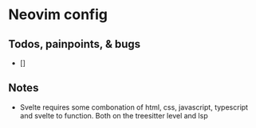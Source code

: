 # Neovim config

## Todos, painpoints, & bugs
- []

## Notes
- Svelte requires some combonation of html, css, javascript, typescript and svelte to function. Both on the treesitter level and lsp
